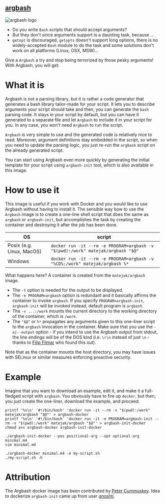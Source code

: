 [argbash](https://argbash.io)
-----------------------------

![argbash logo](https://raw.githubusercontent.com/matejak/argbash/master/resources/logo/argbash-docker.png)

* Do you write `Bash` scripts that should accept arguments?
* But they don't since arguments support is a daunting task, because ...
* `getopt` is discouraged, `getopts` doesn't support long options, there is no widely-accepted `Bash` module to do the task and some solutions don't work on all platforms (Linux, OSX, MSW)...

Give a `Argbash` a try and stop being terrorized by those pesky arguments! With Argbash, you will get:


What it is
==========

Argbash is not a parsing library, but it is rather a code generator that generates a bash library tailor-made for your script.
It lets you to describe arguments your script should take and then, you can generate the `bash` parsing code.
It stays in your script by default, but you can have it generated to a separate file and let `Argbash` to include it in your script for you.
In any case, you won't need `Argbash` to run the script.

`Argbash` is very simple to use and the generated code is relatively nice to read.
Moreover, argument definitions stay embedded in the script, so when you need to update the parsing logic, you just re-run the `argbash` script on the already generated script.

You can start using Argbash even more quickly by generating the initial template for your script using `argbash-init` tool, which is also available in this image.


How to use it
=============

This image is useful if you work with Docker and you would like to use Argbash without having to install it.
The sensible way how to use the `Argbash` image is to create a one-line shell script that does the same as `argbash` or `argbash-init`, but accomplishes the task by creating the container and destroying it after the job has been done.


| OS | script |
| --- | --- |
| Posix (e.g. Linux, MacOS) | `docker run -it --rm -e PROGRAM=argbash -v "$(pwd):/work" matejak/argbash "$@"` |
| Windows | `docker run -it --rm -e PROGRAM=argbash -v "%CD%:/work" matejak/argbash %*` |

What happens here?
A container is created from the `matejak/argbash` image.

* The `-t` option is needed for the output to be displayed.
* The `-e PROGRAM=argbash` option is redundant and it basically affirms the container to invoke `argbash`. If you specify `PROGRAM=argbash-init`, `argbash-init` will be invoked instead, default program is `argbash`.
* The `-v ...:/work` mounts the current directory to the working directory of the container, which is `/work`.
* The `"$@"` or `%*` propagates any arguments given to this one-liner script to the `argbash` invocation in the container.
  Make sure that you use the `-o|--output` option - if you intend to use the Argbash output from stdout, the line endings will be of the DOS kind (i.e. `\r\n` instead of just `\n` - thanks to [Filip Filmar](https://github.com/filmil) who found this out).

Note that as the container mounts the host directory, you may have issues with SELinux or similar measures enforcing proactive security.


Example
=======

Imagine that you want to download an example, edit it, and make it a full-fledged script with `argbash`.
You obviously have to fire up `docker`, but then, you just create the one-liner, download the example, and proceed.

```
printf '%s\n' '#!/bin/bash' 'docker run -it --rm -v "$(pwd):/work" matejak/argbash "$@"' > argbash-docker
printf '%s\n' '#!/bin/bash' 'docker run -it -e PROGRAM=argbash-init --rm -v "$(pwd):/work" matejak/argbash "$@"' > argbash-init-docker
chmod a+x argbash-docker argbash-init-docker

./argbash-init-docker --pos positional-arg --opt optional-arg minimal.m4
vim minimal.m4

./argbash-docker minimal.m4 -o my-script.sh
./my-script.sh -h
```

Attribution
===========

The Argbash docker image has been contributed by [Peter Cummuskey](https://github.com/Tzrlk).
Idea to dockerize `argbash-init` came up from user [gnoshti](https://hub.docker.com/u/gnosthi/).
